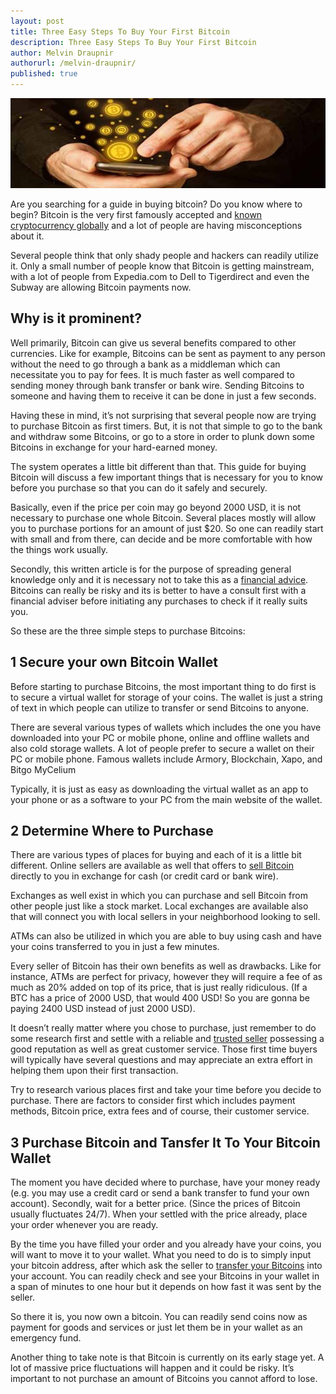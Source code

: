 ```yaml
---
layout: post
title: Three Easy Steps To Buy Your First Bitcoin
description: Three Easy Steps To Buy Your First Bitcoin
author: Melvin Draupnir
authorurl: /melvin-draupnir/
published: true
---
```


<center><img src="/images/easy-steps-buy-bitcoins.jpg" alt="easy steps buy bitcoins" /></center>

Are you searching for a guide in buying bitcoin? Do you know where to begin? Bitcoin is the very first famously accepted and <a href="/what-is-an-application-coin/">known cryptocurrency globally</a> and a lot of people are having misconceptions about it.
 
Several people think that only shady people and hackers can readily utilize it. Only a small number of people know that Bitcoin is getting mainstream, with a lot of people from Expedia.com to Dell to Tigerdirect and even the Subway are allowing Bitcoin payments now.
 
## Why is it prominent?
 
Well primarily, Bitcoin can give us several benefits compared to other currencies. Like for example, Bitcoins can be sent as payment to any person without the need to go through a bank as a middleman which can necessitate you to pay for fees. It is much faster as well compared to sending money through bank transfer or bank wire. Sending Bitcoins to someone and having them to receive it can be done in just a few seconds. 
 
Having these in mind, it’s not surprising that several people now are trying to purchase Bitcoin as first timers. But, it is not that simple to go to the bank and withdraw some Bitcoins, or go to a store in order to plunk down some Bitcoins in exchange for your hard-earned money. 
 
The system operates a little bit different than that. This guide for buying Bitcoin will discuss a few important things that is necessary for you to know before you purchase so that you can do it safely and securely. 
 
Basically, even if the price per coin may go beyond 2000 USD, it is not necessary to purchase one whole Bitcoin. Several places mostly will allow you to purchase portions for an amount of just $20. So one can readily start with small and from there, can decide and be more comfortable with how the things work usually. 
 
Secondly, this written article is for the purpose of spreading general knowledge only and it is necessary not to take this as a <a href="/popular-cryptocurrency-videos/">financial advice</a>. Bitcoins can really be risky and its is better to have a consult first with a financial adviser before initiating any purchases to check if it really suits you. 
 
So these are the three simple steps to purchase Bitcoins:
 
## 1 Secure your own Bitcoin Wallet
 
Before starting to purchase Bitcoins, the most important thing to do first is to secure a virtual wallet for storage of your coins. The wallet is just a string of text in which people can utilize to transfer or send Bitcoins to anyone. 
 
There are several various types of wallets which includes the one you have downloaded into your PC or mobile phone, online and offline wallets and also cold storage wallets. 
A lot of people prefer to secure a wallet on their PC or mobile phone. Famous wallets include Armory, Blockchain, Xapo, and Bitgo MyCelium
 
Typically, it is just as easy as downloading the virtual wallet as an app to your phone or as a software to your PC from the main website of the wallet. 
 
## 2 Determine Where to Purchase
 
There are various types of places for buying and each of it is a little bit different. Online sellers are available as well that offers to <a href="/ultimate-guide-to-pivx/">sell Bitcoin</a> directly to you in exchange for cash (or credit card or bank wire).
 
Exchanges as well exist in which you can purchase and sell Bitcoin from other people just like a stock market. Local exchanges are available also that will connect you with local sellers in your neighborhood looking to sell. 
 
ATMs can also be utilized in which you are able to buy using cash and have your coins transferred to you in just a few minutes. 
 
Every seller of Bitcoin has their own benefits as well as drawbacks. Like for instance, ATMs are perfect for privacy, however they will require a fee of as much as 20% added on top of its price, that is just really ridiculous. (If a BTC has a price of 2000 USD, that would 400 USD! So you are gonna be paying 2400 USD instead of just 2000 USD).
 
It doesn’t really matter where you chose to purchase, just remember to do some research first and settle with a reliable and <a href="/anonymous-cryptocurrency-dash-pivx-monero/">trusted seller</a> possessing a good reputation as well as great customer service. Those first time buyers will typically have several questions and may appreciate an extra effort in helping them upon their first transaction. 
 
Try to research various places first and take your time before you decide to purchase. There are factors to consider first which includes payment methods, Bitcoin price, extra fees and of course, their customer service. 
 
## 3 Purchase Bitcoin and Tansfer It To Your Bitcoin Wallet
 
The moment you have decided where to purchase, have your money ready (e.g. you may use a credit card or send a bank transfer to fund your own account). Secondly, wait for a better price. (Since the prices of Bitcoin usually fluctuates 24/7). When your settled with the price already, place your order whenever you are ready. 
 
By the time you have filled your order and you already have your coins, you will want to move it to your wallet. What you need to do is to simply input your bitcoin address, after which ask the seller to <a href="/where-and-how-to-purchase-sell-btc-instantly-with-cash/">transfer your Bitcoins</a> into your account. You can readily check and see your Bitcoins in your wallet in a span of minutes to one hour but it depends on how fast it was sent by the seller. 
 
So there it is, you now own a bitcoin. You can readily send coins now as payment for goods and services or just let them be in your wallet as an emergency fund.
 
Another thing to take note is that Bitcoin is currently on its early stage yet. A lot of massive price fluctuations will happen and it could be risky. It’s important to not purchase an amount of Bitcoins you cannot afford to lose. 
